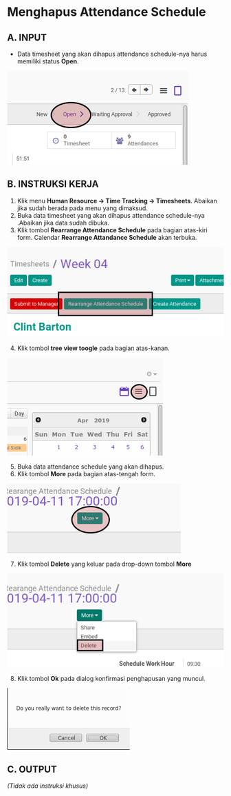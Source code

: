 # Menghapus Attendance Schedule

## A. INPUT

* Data timesheet yang akan dihapus attendance schedule-nya harus memiliki status **Open**.

![](../../img/timesheet/status-open.png)

## B. INSTRUKSI KERJA

1. Klik menu **Human Resource -> Time Tracking -> Timesheets**. Abaikan jika sudah berada pada menu yang dimaksud.
2. Buka data timesheet yang akan dihapus attendance schedule-nya .Abaikan jika data sudah dibuka.
3. Klik tombol **Rearrange Attendance Schedule** pada bagian atas-kiri form. Calendar **Rearrange Attandance Schedule** akan terbuka.

![](../../img/timesheet/tombol-rearrange-attendance-schedule.png)

4. Klik tombol **tree view toogle** pada bagian atas-kanan.

![](../../img/timesheet/tombol-tree-attendance-schedule.png)

5. Buka data attendance schedule yang akan dihapus.
6. Klik tombol **More** pada bagian atas-tengah form.

![](../../img/timesheet/tombol-more-attendance-schedule.png)

7. Klik tombol **Delete** yang keluar pada drop-down tombol **More**

![](../../img/timesheet/tombol-hapus-form-attendance-schedule.png)

8. Klik tombol **Ok** pada dialog konfirmasi penghapusan yang muncul.

![](../../img/timesheet/tombol-ok-hapus.png)

## C. OUTPUT

*(Tidak ada instruksi khusus)*
